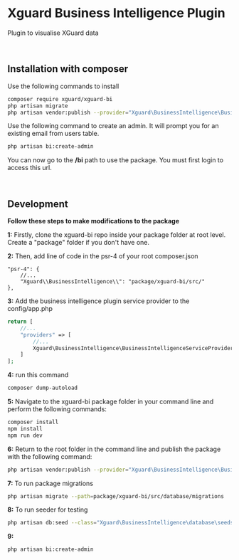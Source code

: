 # Xguard Business Intelligence Plugin

Plugin to visualise XGuard data

<br>

## Installation with composer

Use the following commands to install

```bash
composer require xguard/xguard-bi
php artisan migrate
php artisan vendor:publish --provider="Xguard\BusinessIntelligence\BusinessIntelligenceServiceProvider" --force
```
Use the following command to create an admin. It will prompt you for an existing email from users table.

```bash
php artisan bi:create-admin
```
You can now go to the **/bi** path to use the package. You must first login to access this url. 

<br>

## Development 

**Follow these steps to make modifications to the package**

**1:** Firstly, clone the xguard-bi repo inside your package folder at root level. 
Create a "package" folder if you don't have one.


**2:** Then, add line of code in the psr-4 of your root composer.json
```
"psr-4": {
    //...
    "Xguard\\BusinessIntelligence\\": "package/xguard-bi/src/"
},
```
**3:** Add the business intelligence plugin service provider to the config/app.php

```php
return [
    //...
    "providers" => [
        //...
        Xguard\BusinessIntelligence\BusinessIntelligenceServiceProvider::class,
    ]
];

```


**4:** run this command
```bash
composer dump-autoload 
```

**5:** Navigate to the xguard-bi package folder in your command line and perform the following commands:
```bash
composer install
npm install
npm run dev
```

**6:** Return to the root folder in the command line and publish the package with the following command:
```bash
php artisan vendor:publish --provider="Xguard\BusinessIntelligence\BusinessIntelligenceServiceProvider" --force
```

**7:** To run package migrations
```bash
php artisan migrate --path=package/xguard-bi/src/database/migrations
```

**8:** To run seeder for testing
```bash
php artisan db:seed --class="Xguard\BusinessIntelligence\database\seeds\EmployeeSeeder"
```

**9:** 
```bash
php artisan bi:create-admin
```
<br>
